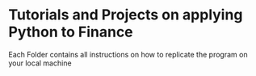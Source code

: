 # Tutorials and Projects on applying Python to Finance

Each Folder contains all instructions on how to replicate the program on your local machine
